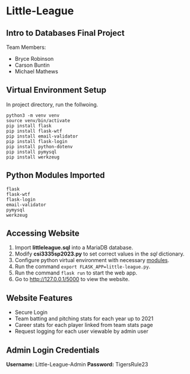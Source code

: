 # Little-League

## Intro to Databases Final Project
Team Members:
- Bryce Robinson
- Carson Buntin
- Michael Mathews

## Virtual Environment Setup
In project directory, run the follwoing.
```
python3 -m venv venv
source venv/bin/activate
pip install flask
pip install flask-wtf
pip install email-validator
pip install flask-login
pip install python-dotenv
pip install pymysql
pip install werkzeug
```

## Python Modules Imported
```
flask
flask-wtf
flask-login
email-validator
pymysql
werkzeug
```

## Accessing Website
1. Import **littleleague.sql** into a MariaDB database.
1. Modify **csi3335sp2023.py** to set correct values in the *sql* dictionary.
1. Configure python virtual environment with necessary [modules](#Python%20Modules%20Imported).
1. Run the command `export FLASK_APP=little-league.py`.
1. Run the command `flask run` to start the web app.
1. Go to <http://127.0.0.1/5000> to view the website.

## Website Features
- Secure Login
- Team batting and pitching stats for each year up to 2021
- Career stats for each player linked from team stats page
- Request logging for each user viewable by admin user

## Admin Login Credentials
**Username:** Little-League-Admin
**Password:** TigersRule23

